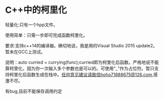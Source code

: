 # C++中的柯里化      

轻量化:只有一个hpp文件。

使用简单：只需一步即可完成函数柯里化。

要求:支持c++14的编译器。确切地说，我是用的Visual Studio 2015 update2。暂未在GCC上测试。

说明：auto curried = currying(func);curried即为柯里化后函数。严格地说不能算柯里化，因为你一次输入多个参数也是可以的。可使用"_"作为占位符。暂只支持柯里化后函数生成在栈中。任何意见建议请致信hoho71888675@126.com,感激不尽。

有bug,目前不能保存调用约定
